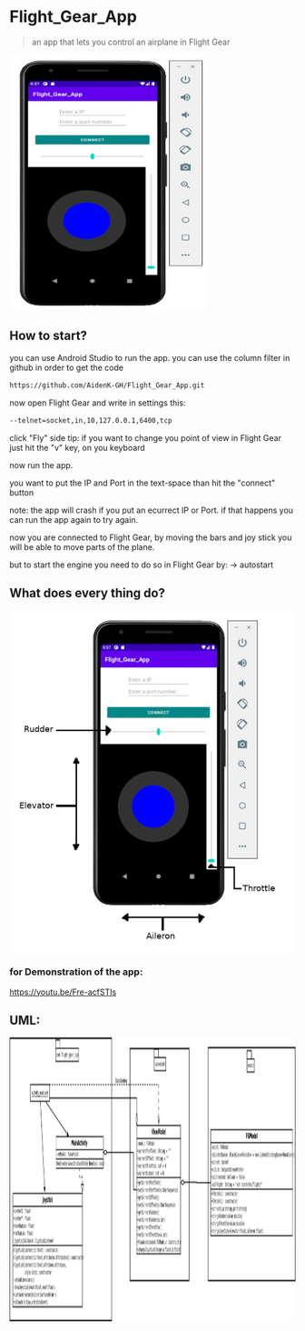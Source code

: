 # Flight_Gear_App
> an app that lets you control an airplane in Flight Gear

<img src = "https://github.com/AidenK-GH/Flight_Gear_App/blob/master/the_app.png" width="350" height="450"></br>

## How to start?
you can use Android Studio to run the app.
you can use the column filter in github in order to get the code
```sh 
https://github.com/AidenK-GH/Flight_Gear_App.git
```
now open Flight Gear and write in settings this:
```sh
--telnet=socket,in,10,127.0.0.1,6400,tcp
```
click "Fly"
side tip: if you want to change you point of view in Flight Gear just hit the "v" key, on you keyboard

now run the app.

you want to put the IP and Port in the text-space than hit the "connect" button

note: the app will crash if you put an ecurrect IP or Port. if that happens you can run the app again to try again.

now you are connected to Flight Gear, by moving the bars and joy stick you will be able to move parts of the plane.

but to start the engine you need to do so in Flight Gear by:
 -> autostart
 
## What does every thing do?
<img src = "https://github.com/AidenK-GH/Flight_Gear_App/blob/master/whatDoesItDo.png"></br>

### for Demonstration of the app:
https://youtu.be/Fre-acfSTIs

## UML:
<img src = "https://github.com/AidenK-GH/Flight_Gear_App/blob/master/Diagram1.png" width="1400" height="500"></br>

